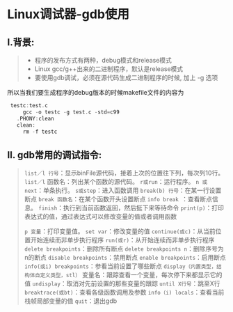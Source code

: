 # Linux调试器-gdb使用

## Ⅰ.背景:

> - 程序的发布方式有两种，debug模式和release模式
> - Linux gcc/g++出来的二进制程序，默认是release模式
> - 要使用gdb调试，必须在源代码生成二进制程序的时候, 加上 -g 选项  

所以当我们要生成程序的debug版本的时候makefile文件的内容为

```c
 testc:test.c
     gcc -o testc -g test.c -std=c99                           
   .PHONY:clean
   clean:
     rm -f testc

```

## 	Ⅱ. gdb常用的调试指令:

> `list／l 行号`：显示binFile源代码，接着上次的位置往下列，每次列10行。
> `list／l` 函数名：列出某个函数的源代码。
> `r或run`：运行程序。
> `n 或 next`：单条执行。
> `s或step`：进入函数调用
> `break(b) 行号`：在某一行设置断点
> `break 函数名`：在某个函数开头设置断点
> `info break `：查看断点信息。
> `finish`：执行到当前函数返回，然后挺下来等待命令
> `print(p)`：打印表达式的值，通过表达式可以修改变量的值或者调用函数
>
> `p 变量`：打印变量值。
> `set var`：修改变量的值
> `continue(或c)`：从当前位置开始连续而非单步执行程序
> `run(或r)`：从开始连续而非单步执行程序
> `delete breakpoints`：删除所有断点
> `delete breakpoints n`：删除序号为n的断点
> `disable breakpoints`：禁用断点
> `enable breakpoints`：启用断点
> `info(或i) breakpoints`：参看当前设置了哪些断点
> `display（内置类型，结构体自定义类型，stl）` 变量名：跟踪查看一个变量，每次停下来都显示它的值
> `undisplay`：取消对先前设置的那些变量的跟踪
> `until X行号`：跳至X行
> `breaktrace(或bt)`：查看各级函数调用及参数
> `info（i) locals`：查看当前栈帧局部变量的值
> `quit`：退出gdb  

